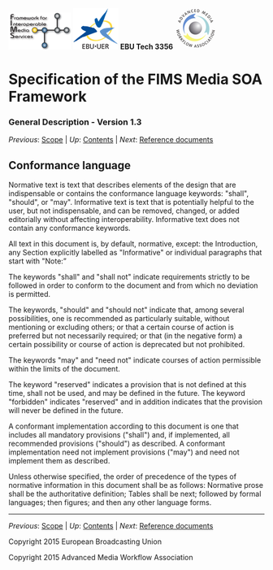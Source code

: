 ![FIMS logo](./FIMS_logo.png) ![EBU logo](./EBU_logo.svg.png) __EBU Tech 3356__ ![AMWA_logo](./AMWA_logo.png)
# Specification of the FIMS Media SOA Framework
### General Description - Version 1.3

_Previous_: [Scope](./scope.md) | _Up_: [Contents](./introduction.md) | _Next_: [Reference documents](./referenceDocuments.md) 

## Conformance language

Normative text is text that describes elements of the design that are indispensable or contains the conformance 
language keywords: "shall", "should", or "may". Informative text is text that is potentially helpful to the user, 
but not indispensable, and can be removed, changed, or added editorially without affecting interoperability. 
Informative text does not contain any conformance keywords.

All text in this document is, by default, normative, except: the Introduction, any Section explicitly labelled 
as "Informative" or individual paragraphs that start with "Note:”

The keywords "shall" and "shall not" indicate requirements strictly to be followed in order to conform to the 
document and from which no deviation is permitted.

The keywords, "should" and "should not" indicate that, among several possibilities, one is recommended as 
particularly suitable, without mentioning or excluding others; or that a certain course of action is preferred but 
not necessarily required; or that (in the negative form) a certain possibility or course of action is deprecated 
but not prohibited.

The keywords "may" and "need not" indicate courses of action permissible within the limits of the document.

The keyword "reserved" indicates a provision that is not defined at this time, shall not be used, and may be 
defined in the future. The keyword "forbidden" indicates "reserved" and in addition indicates that the provision 
will never be defined in the future.

A conformant implementation according to this document is one that includes all mandatory provisions ("shall") 
and, if implemented, all recommended provisions ("should") as described. A conformant implementation need not 
implement provisions ("may") and need not implement them as described.

Unless otherwise specified, the order of precedence of the types of normative information in this document shall 
be as follows: Normative prose shall be the authoritative definition; Tables shall be next; followed by formal 
languages; then figures; and then any other language forms.

* * *

_Previous_: [Scope](./scope.md) | _Up_: [Contents](./introduction.md) | _Next_: [Reference documents](./referenceDocuments.md) 

Copyright 2015 European Broadcasting Union

Copyright 2015 Advanced Media Workflow Association
